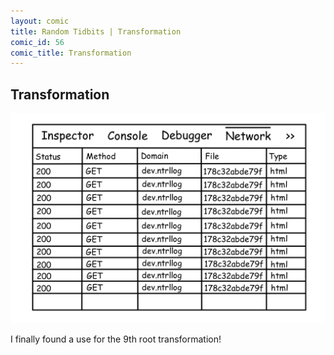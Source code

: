 ```yaml
---
layout: comic
title: Random Tidbits | Transformation
comic_id: 56
comic_title: Transformation
---
```


## Transformation

<img id="img56" src="/assets/images/56.png">

I finally found a use for the 9th root transformation!
